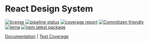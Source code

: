 # React Design System

[![license](https://img.shields.io/badge/license-MIT-blue.svg)](https://gitlab.com/diegoavieira/rdsystem/blob/master/LICENSE)
[![pipeline status](https://gitlab.com/diegoavieira/rdsystem/badges/master/pipeline.svg)](https://gitlab.com/diegoavieira/rdsystem/commits/master)
[![coverage report](https://gitlab.com/diegoavieira/rdsystem/badges/master/coverage.svg)](https://gitlab.com/diegoavieira/rdsystem/commits/master)
[![Commitizen friendly](https://img.shields.io/badge/commitizen-friendly-brightgreen.svg)](http://commitizen.github.io/cz-cli/)
[![lerna](https://img.shields.io/badge/semver-lerna-cc00ff.svg)](https://lernajs.io/)
[![npm latest package](https://img.shields.io/npm/v/@rdsystem/common/latest.svg)](https://www.npmjs.com/package/@rdsystem/common)

[Documentation](https://diegoavieira.gitlab.io/rdsystem) |
[Test Coverage](https://diegoavieira.gitlab.io/rdsystem/coverage/index.html)
